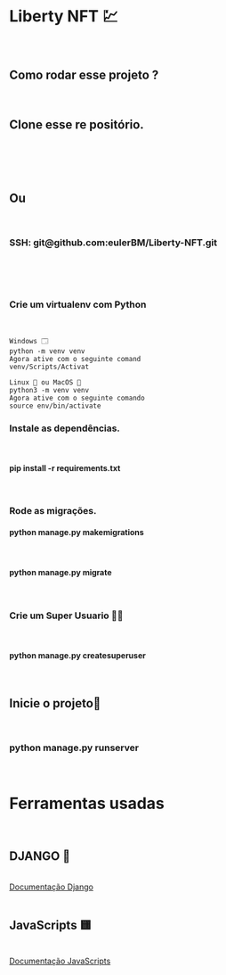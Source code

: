 <h1>Liberty NFT 💹</h1><br>

<h2> Como rodar esse projeto ? </h2><br>

<h2>Clone esse re positório.</h2><br>

<h3 HTTPS: https://github.com/eulerBM/Liberty-NFT.git</h3><br>
<h2>Ou</h2><br>
<h3> SSH: git@github.com:eulerBM/Liberty-NFT.git</h3><br><br><br>

<h3>Crie um virtualenv com Python</h3><br>
  
    Windows 🗔
    python -m venv venv
    Agora ative com o seguinte comand
    venv/Scripts/Activat

    Linux 🐧 ou MacOS 🍎
    python3 -m venv venv 
    Agora ative com o seguinte comando
    source env/bin/activate

    
<h3>Instale as dependências.</h3><br>
    <h4>pip install -r requirements.txt</h4><br>
    
<h3>Rode as migrações.</h3>
    <h4>python manage.py makemigrations</h4><br>
    <h4>python manage.py migrate</h4><br>

<h3> Crie um Super Usuario 🦸‍♂️</h3><br>
<h4>python manage.py createsuperuser</h4><br>

<h2> Inicie o projeto🙂 </h2><br>
<h3>python manage.py runserver</h3><br>


<h1> Ferramentas usadas</h1><br>
<h2>DJANGO 🐍</h2><br>
<a href="https://www.djangoproject.com/">Documentação Django</a><br><br>

 <h2>JavaScripts 🟨</h2><br>
 <a href="https://www.javascript.com/">Documentação JavaScripts</a><br><br>
 



